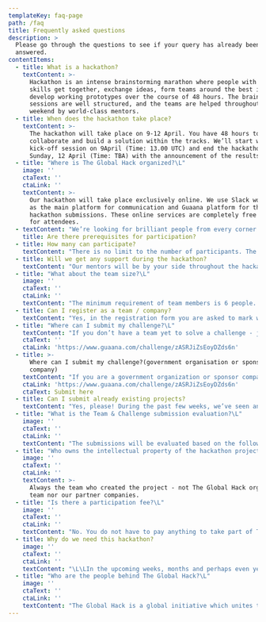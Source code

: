 ```yaml
---
templateKey: faq-page
path: /faq
title: Frequently asked questions
description: >
  Please go through the questions to see if your query has already been
  answered.
contentItems:
  - title: What is a hackathon?
    textContent: >-
      Hackathon is an intense brainstorming marathon where people with different
      skills get together, exchange ideas, form teams around the best ideas and
      develop working prototypes over the course of 48 hours. The brainstorming
      sessions are well structured, and the teams are helped throughout the
      weekend by world-class mentors.
  - title: When does the hackathon take place?
    textContent: >-
      The hackathon will take place on 9-12 April. You have 48 hours to
      collaborate and build a solution within the tracks. We’ll start with a
      kick-off session on 9April (Time: 13.00 UTC) and end the hackathon on
      Sunday, 12 April (Time: TBA) with the announcement of the results.
  - title: "Where is The Global Hack organized?\L"
    image: ''
    ctaText: ''
    ctaLink: ''
    textContent: >-
      Our hackathon will take place exclusively online. We use Slack workspace
      as the main platform for communication and Guaana platform for the
      hackathon submissions. These online services are completely free to use
      for attendees.
  - textContent: "We’re looking for brilliant people from every corner of the globe. Field experts, scientists, tech enthusiasts, business leaders, project managers, marketers, designers & innovators, are all welcomed to join. The key attribute here is “motivation to act”.\L"
    title: Are there prerequisites for participation?
  - title: How many can participate?
    textContent: "There is no limit to the number of participants. The more the merrier.\L"
  - title: Will we get any support during the hackathon?
    textContent: "Our mentors will be by your side throughout the hackathon. The Global Hack mentors are experts in their tracks and will support you with their feedback and knowledge during the course of several check-ins over the 48 hours.\L"
  - title: "What about the team size?\L"
    image: ''
    ctaText: ''
    ctaLink: ''
    textContent: "The minimum requirement of team members is 6 people. As you have to coordinate within your team, we recommend a manageable team size up to 12 members to be effective. But if you want to go with a larger team, we have no objections. If you’re looking for brand new team members, head to Slack. \L"
  - title: Can I register as a team / company?
    textContent: "Yes, in the registration form you are asked to mark whether you are building your idea from scratch or you are building a new feature for existing tech. Both are welcomed and will be evaluated separately.\L"
  - title: "Where can I submit my challenge?\L"
    textContent: "If you don’t have a team yet to solve a challenge - join Slack, recruit team members and then submit your team alongside the challenge for review in Guaana. \nIf you are a Government organization or Sponsor company - submit your challenge here. Each challenge sponsor is allowed to submit only one challenge.\L"
    ctaText: ''
    ctaLink: 'https://www.guaana.com/challenge/zASRJiZsEoyDZds6n'
  - title: >-
      Where can I submit my challenge?(government organisation or sponsor
      company)
    textContent: "If you are a government organization or sponsor company - submit your challenge here. Each challenge sponsor is allowed to submit only one challenge.\L"
    ctaLink: 'https://www.guaana.com/challenge/zASRJiZsEoyDZds6n'
    ctaText: Submit here
  - title: Can I submit already existing projects?
    textContent: "Yes, please! During the past few weeks, we’ve seen an impressive number of initiatives to develop digital solutions and infrastructure to face the coronavirus crisis and do urge you for further development of these projects.\L\LWe have immense respect for your work, so please feel free to submit your existing challenge and the team working to improve it, like every other team. We expect that you continue developing your solution further during the hackathon. Phrase your challenges and emphasize how you will scale it or improve it.\L"
  - title: "What is the Team & Challenge submission evaluation?\L"
    image: ''
    ctaText: ''
    ctaLink: ''
    textContent: "The submissions will be evaluated based on the following criteria: team size - if the team is able to deliver the results (do you have all the necessary competences to build your idea); are you in the right Track; and feasibility, viability and possible impact on the society.\L\LRemember that in this hackathon, we are looking for stuff that can actually be useful, either in saving lives, saving communities or saving businesses. Focus on solving the problem, the business model is not too important at this point.\L"
  - title: "Who owns the intellectual property of the hackathon projects?\L"
    image: ''
    ctaText: ''
    ctaLink: ''
    textContent: >-
      Always the team who created the project - not The Global Hack organizing
      team nor our partner companies.
  - title: "Is there a participation fee?\L"
    image: ''
    ctaText: ''
    ctaLink: ''
    textContent: "No. You do not have to pay anything to take part of The Global Hack. \LJoin our Slack workspace and get brainstorming now! \_"
  - title: Why do we need this hackathon?
    image: ''
    ctaText: ''
    ctaLink: ''
    textContent: "\L\LIn the upcoming weeks, months and perhaps even years we will have to face a great number of challenges during and in the aftermath of the viral pandemic. Our resilience is being tested. Health systems, transportation, logistics, mobility services, food security, governmental services are jeopardized. We face millions of challenges, today, tomorrow and many months from now.\L\L Our society is blessed with an abundance of creativity and entrepreneurial spirit. We can use the best of this to maintain and create a sustainable and resilient future. If we take action together, we can do what is needed.\n"
  - title: "Who are the people behind The Global Hack?\L"
    image: ''
    ctaText: ''
    ctaLink: ''
    textContent: "The Global Hack is a global initiative which unites the Hack the Crisis movement and the 40+ hackathons organized in the frames of this movement. The core initiative comes from the team who organized the very first hackathon 13-15 of March and who are passionate about solving the huge ongoing crisis that concerns everyone at the moment (the people are from Garage48, Accelerate Estonia, Guaana and Mooncascade). BUT this is truly a global effort and movement involving communities and organizers from all over the world.\L"
---
```

